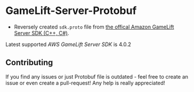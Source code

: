 # GameLift-Server-Protobuf

* Reversely created `sdk.proto` file from [the offical Amazon GameLift Server SDK (C++, C#)](https://aws.amazon.com/gamelift/getting-started/#Amazon_GameLift_Server_SDK).

Latest supported *AWS GameLift Server SDK* is 4.0.2

## Contributing
If you find any issues or just Protobuf file is outdated - feel free to create an issue or even create a pull-request! Any help is really appreciated!
